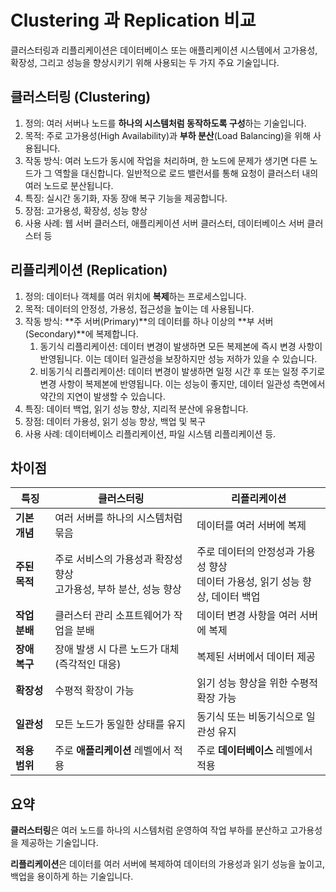 # Clustering 과 Replication 비교

클러스터링과 리플리케이션은 데이터베이스 또는 애플리케이션 시스템에서 고가용성, 확장성, 그리고 성능을 향상시키기 위해 사용되는 두 가지 주요 기술입니다.

## 클러스터링 (Clustering)

1. 정의: 여러 서버나 노드를 **하나의 시스템처럼 동작하도록 구성**하는 기술입니다.
2. 목적: 주로 고가용성(High Availability)과 **부하 분산**(Load Balancing)을 위해 사용됩니다.
3. 작동 방식: 여러 노드가 동시에 작업을 처리하며, 한 노드에 문제가 생기면 다른 노드가 그 역할을 대신합니다. 일반적으로 로드 밸런서를 통해 요청이 클러스터 내의 여러 노드로 분산됩니다.
4. 특징: 실시간 동기화, 자동 장애 복구 기능을 제공합니다.
5. 장점: 고가용성, 확장성, 성능 향상
6. 사용 사례: 웹 서버 클러스터, 애플리케이션 서버 클러스터, 데이터베이스 서버 클러스터 등

## 리플리케이션 (Replication)

1. 정의: 데이터나 객체를 여러 위치에 **복제**하는 프로세스입니다.
2. 목적: 데이터의 안정성, 가용성, 접근성을 높이는 데 사용됩니다.
3. 작동 방식: **주 서버(Primary)**의 데이터를 하나 이상의 **부 서버(Secondary)**에 복제합니다.
   1. 동기식 리플리케이션: 데이터 변경이 발생하면 모든 복제본에 즉시 변경 사항이 반영됩니다. 이는 데이터 일관성을 보장하지만 성능 저하가 있을 수 있습니다.
   2. 비동기식 리플리케이션: 데이터 변경이 발생하면 일정 시간 후 또는 일정 주기로 변경 사항이 복제본에 반영됩니다. 이는 성능이 좋지만, 데이터 일관성 측면에서 약간의 지연이 발생할 수 있습니다.
4. 특징: 데이터 백업, 읽기 성능 향상, 지리적 분산에 유용합니다.
5. 장점: 데이터 가용성, 읽기 성능 향상, 백업 및 복구
6. 사용 사례: 데이터베이스 리플리케이션, 파일 시스템 리플리케이션 등.

## 차이점

| 특징          | 클러스터링                                                   | 리플리케이션                                                 |
| ------------- | ------------------------------------------------------------ | ------------------------------------------------------------ |
| **기본 개념** | 여러 서버를 하나의 시스템처럼 묶음                           | 데이터를 여러 서버에 복제                                    |
| **주된 목적** | 주로 서비스의 가용성과 확장성 향상<br />고가용성, 부하 분산, 성능 향상 | 주로 데이터의 안정성과 가용성 향상<br />데이터 가용성, 읽기 성능 향상, 데이터 백업 |
| **작업 분배** | 클러스터 관리 소프트웨어가 작업을 분배                       | 데이터 변경 사항을 여러 서버에 복제                          |
| **장애 복구** | 장애 발생 시 다른 노드가 대체(즉각적인 대응)                 | 복제된 서버에서 데이터 제공                                  |
| **확장성**    | 수평적 확장이 가능                                           | 읽기 성능 향상을 위한 수평적 확장 가능                       |
| **일관성**    | 모든 노드가 동일한 상태를 유지                               | 동기식 또는 비동기식으로 일관성 유지                         |
| **적용 범위** | 주로 **애플리케이션** 레벨에서 적용                          | 주로 **데이터베이스** 레벨에서 적용                          |



## 요약

**클러스터링**은 여러 노드를 하나의 시스템처럼 운영하여 작업 부하를 분산하고 고가용성을 제공하는 기술입니다.

**리플리케이션**은 데이터를 여러 서버에 복제하여 데이터의 가용성과 읽기 성능을 높이고, 백업을 용이하게 하는 기술입니다.
